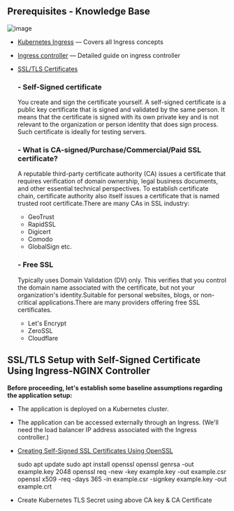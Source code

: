 
## Prerequisites - Knowledge Base

![image](https://github.com/saifulislam88/kubernetes/assets/68442870/973c1256-1a85-4583-af80-f552fc93813b)


- [Kubernetes Ingress](https://github.com/saifulislam88/kubernetes/blob/main/A.Kubernetes-principle-concept/(A).Kubernetes%20Principle%20&%20Concept.md#ingressresource) — Covers all Ingress concepts
- [Ingress controller](https://github.com/saifulislam88/kubernetes/blob/main/A.Kubernetes-principle-concept/(A).Kubernetes%20Principle%20&%20Concept.md#ingress-controller) — Detailed guide on ingress controller
- [SSL/TLS Certificates](https://www.hostinger.com/tutorials/what-is-ssl)

   ### - Self-Signed certificate

  You create and sign the certificate yourself. A self-signed certificate is a public key certificate that is signed and validated by the same person. It means that the certificate is signed with its 
  own private key and is not relevant to the organization or person identity that does sign process. Such certificate is ideally for testing servers.

   ### - What is CA-signed/Purchase/Commercial/Paid SSL certificate? 

  A reputable third-party certificate authority (CA) issues a certificate that requires verification of domain ownership, legal business documents, and other essential technical perspectives. To 
  establish certificate chain, certificate authority also itself issues a certificate that is named trusted root certificate.There are many CAs in SSL industry:

  - GeoTrust
  - RapidSSL
  - Digicert
  - Comodo
  - GlobalSign etc.

   ### - Free SSL

  Typically uses Domain Validation (DV) only. This verifies that you control the domain name associated with the certificate, but not your organization's identity.Suitable for personal websites, blogs, 
  or non-critical applications.There are many providers offering free SSL certificates.

  - Let's Encrypt
  - ZeroSSL
  - Cloudflare


## SSL/TLS Setup with Self-Signed Certificate Using Ingress-NGINX Controller

**Before proceeding, let's establish some baseline assumptions regarding the application setup:**

- The application is deployed on a Kubernetes cluster.
- The application can be accessed externally through an Ingress. (We'll need the load balancer IP address associated with the Ingress controller.)
- [Creating Self-Signed SSL Certificates Using OpenSSL](https://tecadmin.net/step-by-step-guide-to-creating-self-signed-ssl-certificates/)

     sudo apt update 
     sudo apt install openssl 
     openssl genrsa -out example.key 2048 
     openssl req -new -key example.key -out example.csr
     openssl x509 -req -days 365 -in example.csr -signkey example.key -out example.crt


- Create Kubernetes TLS Secret using above CA key & CA Certificate
  
